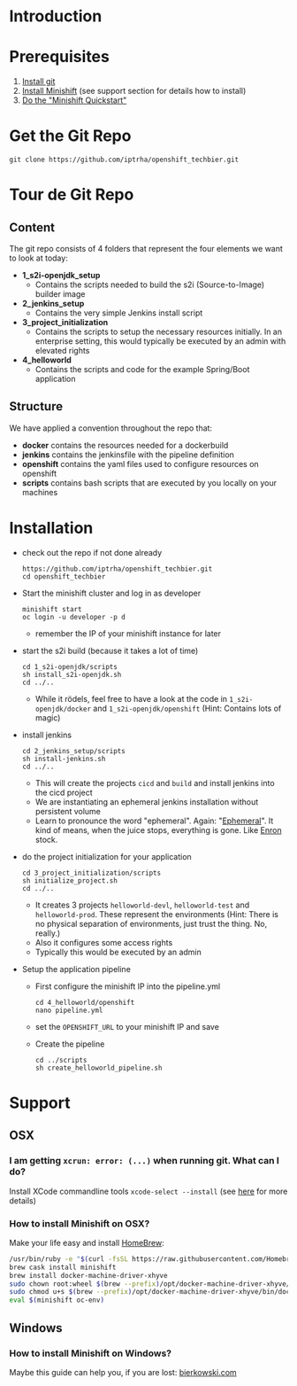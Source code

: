 # Introduction
# Prerequisites
1. [Install git](https://git-scm.com/downloads)
2. [Install Minishift](https://docs.openshift.org/latest/minishift/getting-started/installing.html) (see support section for details how to install)
3. [Do the "Minishift Quickstart"](https://docs.openshift.org/latest/minishift/getting-started/quickstart.html)

# Get the Git Repo
```git clone https://github.com/iptrha/openshift_techbier.git```

# Tour de Git Repo

## Content
The git repo consists of 4 folders that represent the four elements we want to look at today:
* **1_s2i-openjdk_setup**
  * Contains the scripts needed to build the s2i (Source-to-Image) builder image
* **2_jenkins_setup**
  * Contains the very simple Jenkins install script
* **3_project_initialization**
  * Contains the scripts to setup the necessary resources initially. In an enterprise setting, this would typically be executed by an admin with elevated rights
* **4_helloworld**
  * Contains the scripts and code for the example Spring/Boot application

## Structure
We have applied a convention throughout the repo that:
* **docker** contains the resources needed for a dockerbuild
* **jenkins** contains the jenkinsfile with the pipeline definition
* **openshift** contains the yaml files used to configure resources on openshift
* **scripts** contains bash scripts that are executed by you locally on your machines

# Installation
* check out the repo if not done already
  ```
  https://github.com/iptrha/openshift_techbier.git
  cd openshift_techbier
  ```
* Start the minishift cluster and log in as developer
  ```
  minishift start
  oc login -u developer -p d
  ```

  * remember the IP of your minishift instance for later


* start the s2i build (because it takes a lot of time)
  ```
  cd 1_s2i-openjdk/scripts
  sh install_s2i-openjdk.sh
  cd ../..
  ```

  * While it rödels, feel free to have a look at the code in ```1_s2i-openjdk/docker``` and ```1_s2i-openjdk/openshift``` (Hint: Contains lots of magic)


* install jenkins
  ```
  cd 2_jenkins_setup/scripts
  sh install-jenkins.sh
  cd ../..
  ```

  * This will create the projects ```cicd``` and ```build``` and install jenkins into the cicd project
  * We are instantiating an ephemeral jenkins installation without persistent volume
  * Learn to pronounce the word "ephemeral". Again: "[Ephemeral](https://de.wiktionary.org/wiki/ephemeral)". It kind of means, when the juice stops, everything is gone. Like [Enron](https://en.wikipedia.org/wiki/Enron) stock.



* do the project initialization for your application
  ```
  cd 3_project_initialization/scripts
  sh initialize_project.sh
  cd ../..
  ```

  * It creates 3 projects ```helloworld-devl```, ```helloworld-test``` and ```helloworld-prod```. These represent the environments (Hint: There is no physical separation of environments, just trust the thing. No, really.)
  * Also it configures some access rights
  * Typically this would be executed by an admin


* Setup the application pipeline
  * First configure the minishift IP into the pipeline.yml
    ```
    cd 4_helloworld/openshift
    nano pipeline.yml
    ```

  * set the ```OPENSHIFT_URL``` to your minishift IP and save

  * Create the pipeline
    ```
    cd ../scripts
    sh create_helloworld_pipeline.sh
    ```
# Support

## OSX
### I am getting ```xcrun: error: (...)``` when running git. What can I do?
Install XCode commandline tools ```xcode-select --install``` (see [here]( https://stackoverflow.com/questions/32893412/command-line-tools-not-working-os-x-el-capitan-macos-sierra-macos-high-sierra/32894314#32894314) for more details)

### How to install Minishift on OSX?
Make your life easy and install [HomeBrew](https://brew.sh/index_de.html):
```bash
/usr/bin/ruby -e "$(curl -fsSL https://raw.githubusercontent.com/Homebrew/install/master/install)"
brew cask install minishift
brew install docker-machine-driver-xhyve
sudo chown root:wheel $(brew --prefix)/opt/docker-machine-driver-xhyve/bin/docker-machine-driver-xhyve
sudo chmod u+s $(brew --prefix)/opt/docker-machine-driver-xhyve/bin/docker-machine-driver-xhyve
eval $(minishift oc-env)
```

## Windows
### How to install Minishift on Windows?
Maybe this guide can help you, if you are lost: [bierkowski.com](https://bierkowski.com/minishift-setup-on-windows/)
